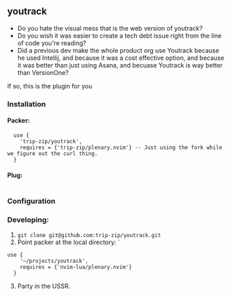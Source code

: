 ## youtrack
- Do you hate the visual mess that is the web version of youtrack?
- Do you wish it was easier to create a tech debt issue right from the line of code you're reading?
- Did a previous dev make the whole product org use Youtrack because he used Intellij, and because it was
  a cost effective option, and because it was better than just using Asana, and becuase Youtrack is way better
  than VersionOne?

If so, this is the plugin for you

### Installation

#### Packer:
```
  use {
    'trip-zip/youtrack',
    requires = {'trip-zip/plenary.nvim'} -- Just using the fork while we figure out the curl thing.
  }
```
#### Plug:
```
```
### Configuration

### Developing:
1) `git clone git@github.com:trip-zip/youtrack.git`
2) Point packer at the local directory: `  
```
use {
    '~/projects/youtrack',
    requires = {'nvim-lua/plenary.nvim'}
  }
  ```
3) Party in the USSR.

